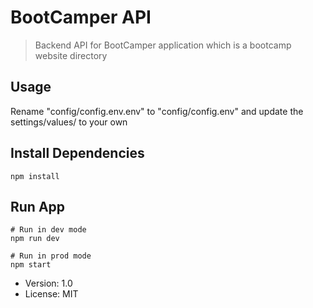 # BootCamper API

> Backend API for BootCamper application which is a bootcamp website directory

## Usage

Rename "config/config.env.env" to "config/config.env" and update the settings/values/ to your own

## Install Dependencies
```
npm install
```

## Run App
```
# Run in dev mode
npm run dev

# Run in prod mode
npm start
```

- Version: 1.0
- License: MIT